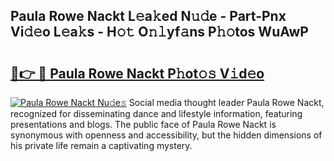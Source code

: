 ## Paula Rowe Nackt L𝚎a𝚔ed N𝚞𝚍e - Part-Pnx Vi𝚍𝚎o L𝚎a𝚔s - H𝚘𝚝 O𝚗𝚕yf𝚊ns P𝚑𝚘tos WuAwP

# <h2><a href="http://kf7u9f.oniu.top/?m=Paula+Rowe+Nackt">🔗👉 🔴 Paula Rowe Nackt P𝚑ot𝚘𝚜 V𝚒d𝚎o</a></h2>

[![Paula Rowe Nackt Nu𝚍e𝚜](https://i.imgur.com/0qMVB7G.gif)](http://kf7u9f.oniu.top/?m=Paula+Rowe+Nackt)
Social media thought leader Paula Rowe Nackt, recognized for disseminating dance and lifestyle information, featuring presentations and blogs. The public face of Paula Rowe Nackt is synonymous with openness and accessibility, but the hidden dimensions of his private life remain a captivating mystery.  

